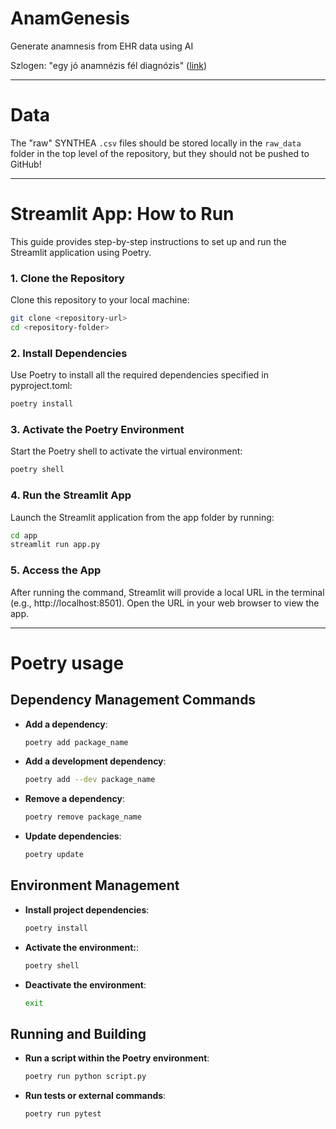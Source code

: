 # AnamGenesis

Generate anamnesis from EHR data using AI

Szlogen: "egy jó anamnézis fél diagnózis" ([link](https://www.hazipatika.com/napi_egeszseg/az_orvos_is_ember/cikkek/a-betegseg-mogott-mindig-ott-az-ember-interju-a-mok-lekoszono-alelnokevel))

---

# Data

The "raw" SYNTHEA `.csv` files should be stored locally in the `raw_data` folder in the top level of the repository, but they should not be pushed to GitHub!

---

# Streamlit App: How to Run

This guide provides step-by-step instructions to set up and run the Streamlit application using Poetry.

### 1. Clone the Repository  
Clone this repository to your local machine:
```bash
git clone <repository-url>
cd <repository-folder>
```
### 2. Install Dependencies
Use Poetry to install all the required dependencies specified in pyproject.toml:
```bash
poetry install
```
### 3. Activate the Poetry Environment
Start the Poetry shell to activate the virtual environment:
```bash
poetry shell
```
### 4. Run the Streamlit App
Launch the Streamlit application from the app folder by running:
```bash
cd app
streamlit run app.py
```
### 5. Access the App
After running the command, Streamlit will provide a local URL in the terminal (e.g., http://localhost:8501). Open the URL in your web browser to view the app.

---

# Poetry usage

## Dependency Management Commands

- **Add a dependency**:  
  ```bash
  poetry add package_name
  
- **Add a development dependency**:  
  ```bash
  poetry add --dev package_name

- **Remove a dependency**:  
  ```bash
  poetry remove package_name
  
- **Update dependencies**:  
  ```bash
  poetry update
  
## Environment Management

- **Install project dependencies**:  
  ```bash
  poetry install
  
- **Activate the environment:**:  
  ```bash
  poetry shell
  
- **Deactivate the environment**:  
  ```bash
  exit
  
## Running and Building

- **Run a script within the Poetry environment**:  
  ```bash
  poetry run python script.py
  
- **Run tests or external commands**:  
  ```bash
  poetry run pytest
